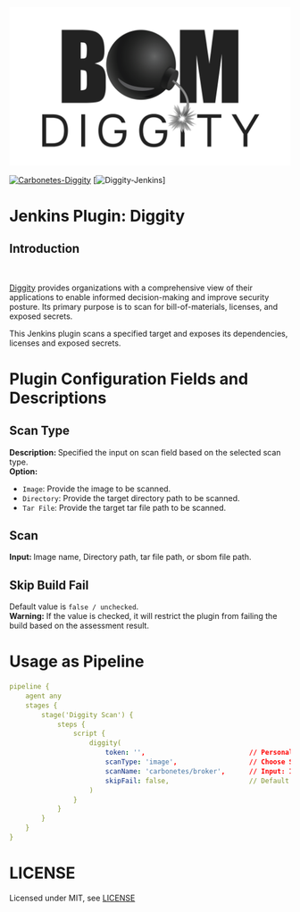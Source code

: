 <p align="center">
<img src="assets/logo.png">
</p>

[![Carbonetes-Diggity](https://img.shields.io/badge/carbonetes-diggity-%232f7ea3)](https://github.com/carbonetes/diggity)
[![Diggity-Jenkins](https://img.shields.io/badge/diggity-jenkins--plugin-%232f7ea3)]
# Jenkins Plugin: Diggity

## Introduction
<br>

[Diggity](https://github.com/carbonetes/diggity) provides organizations with a comprehensive view of their applications to enable informed decision-making and improve security posture. Its primary purpose is to scan for bill-of-materials, licenses, and exposed secrets.

This Jenkins plugin scans a specified target and exposes its dependencies, licenses and exposed secrets.


# Plugin Configuration Fields and Descriptions
## Scan Type
<b>Description: </b>Specified the input on scan field based on the selected scan type.
<br>
<b>Option:</b>
- `Image`: Provide the image to be scanned.
- `Directory`: Provide the target directory path to be scanned.
- `Tar File`: Provide the target tar file path to be scanned.

## Scan
<b>Input: </b> Image name, Directory path, tar file path, or sbom file path.

## Skip Build Fail
Default value is `false / unchecked`.
<br>
<b>Warning:</b> If the value is checked, it will restrict the plugin from failing the build based on the assessment result.

# Usage as Pipeline
```yaml
pipeline {
    agent any
    stages {
        stage('Diggity Scan') {
            steps {
                script {
                    diggity(
                        token: '',                          // Personal access token: generated from Carbonetes Enterprise.
                        scanType: 'image',                  // Choose Scan Type: image, directory, tar, or sbom.
                        scanName: 'carbonetes/broker',      // Input: Image name, Directory path, tar file path, or sbom file path.
                        skipFail: false,                    // Default: false.
                    )
                }
            }
        }
    }
}
```
# LICENSE

Licensed under MIT, see [LICENSE](LICENSE.md)

